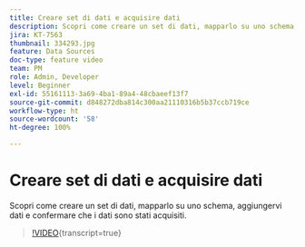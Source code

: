 ```yaml
---
title: Creare set di dati e acquisire dati
description: Scopri come creare un set di dati, mapparlo su uno schema, aggiungervi dati e confermare che i dati sono stati acquisiti.
jira: KT-7563
thumbnail: 334293.jpg
feature: Data Sources
doc-type: feature video
team: PM
role: Admin, Developer
level: Beginner
exl-id: 55161113-3a69-4ba1-89a4-48cbaeef13f7
source-git-commit: d848272dba814c300aa21110316b5b37ccb719ce
workflow-type: ht
source-wordcount: '58'
ht-degree: 100%

---
```


# Creare set di dati e acquisire dati

Scopri come creare un set di dati, mapparlo su uno schema, aggiungervi dati e confermare che i dati sono stati acquisiti.

>[!VIDEO](https://video.tv.adobe.com/v/334293?quality=12&learn=on){transcript=true}
